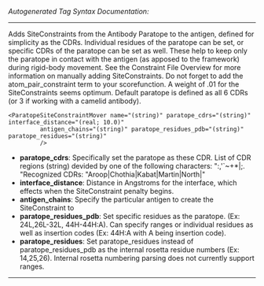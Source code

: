 _Autogenerated Tag Syntax Documentation:_

---
Adds SiteConstraints from the Antibody Paratope to the antigen, defined for simplicity as the CDRs. Individual residues of the paratope can be set, or specific CDRs of the paratope can be set as well. These help to keep only the paratope in contact with the antigen (as apposed to the framework) during rigid-body movement. See the Constraint File Overview for more information on manually adding SiteConstraints. Do not forget to add the atom_pair_constraint term to your scorefunction. A weight of .01 for the SiteConstraints seems optimum. Default paratope is defined as all 6 CDRs (or 3 if working with a camelid antibody).

```
<ParatopeSiteConstraintMover name="(string)" paratope_cdrs="(string)" interface_distance="(real; 10.0)"
         antigen_chains="(string)" paratope_residues_pdb="(string)" paratope_residues="(string)"
         />
```

-   **paratope_cdrs**: Specifically set the paratope as these CDR.
List of CDR regions (string) devided by one of the following characters: ":,'`~+*|;. "Recognized CDRs: "Aroop|Chothia|Kabat|Martin|North|"
-   **interface_distance**: Distance in Angstroms for the interface, which effects when the SiteConstraint penalty begins.
-   **antigen_chains**: Specify the particular antigen to create the SiteConstraint to
-   **paratope_residues_pdb**: Set specific residues as the paratope. (Ex: 24L,26L-32L, 44H-44H:A). Can specify ranges or individual residues as well as insertion codes (Ex: 44H:A with A being insertion code).
-   **paratope_residues**: Set paratope_residues instead of paratope_residues_pdb as the internal rosetta residue numbers (Ex: 14,25,26). Internal rosetta numbering parsing does not currently support ranges.

---
